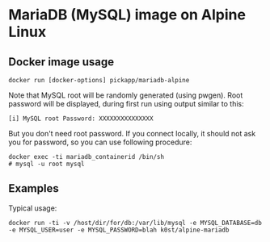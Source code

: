 # MariaDB (MySQL) image on Alpine Linux

## Docker image usage

```
docker run [docker-options] pickapp/mariadb-alpine
```

Note that MySQL root will be randomly generated (using pwgen).
Root password will be displayed, during first run using output similar to this:
```
[i] MySQL root Password: XXXXXXXXXXXXXXX
```

But you don't need root password. If you connect locally, it should not
ask you for password, so you can use following procedure:
```
docker exec -ti mariadb_containerid /bin/sh
# mysql -u root mysql
```

## Examples

Typical usage:

```
docker run -ti -v /host/dir/for/db:/var/lib/mysql -e MYSQL_DATABASE=db -e MYSQL_USER=user -e MYSQL_PASSWORD=blah k0st/alpine-mariadb
```

